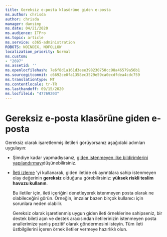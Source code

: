 ```yaml
---
title: Gereksiz e-posta klasörüne giden e-posta
ms.author: chrisda
author: chrisda
manager: dansimp
ms.date: 04/21/2020
ms.audience: ITPro
ms.topic: article
ms.service: o365-administration
ROBOTS: NOINDEX, NOFOLLOW
localization_priority: Normal
ms.custom:
- "2697"
ms.assetid: ''
ms.openlocfilehash: 7e6f8d1a161d3eee398230750cc98a46579a56b1
ms.sourcegitcommit: c6692ce0fa1358ec3529e59ca0ecdfdea4cdc759
ms.translationtype: MT
ms.contentlocale: tr-TR
ms.lasthandoff: 09/15/2020
ms.locfileid: "47769203"
---
```

# <a name="outbound-email-to-junk-email-folder"></a>Gereksiz e-posta klasörüne giden e-posta

Gereksiz olarak işaretlenmiş iletileri görüyorsanız aşağıdaki adımları uygulayın:

- Şimdiye kadar yapmadıysanız, [giden istenmeyen ilke bildirimlerini yapılandırmayı](https://docs.microsoft.com/microsoft-365/security/office-365-security/configure-the-outbound-spam-policy)düşünebilirsiniz.

- [İleti izleme](https://docs.microsoft.com/microsoft-365/security/office-365-security/message-trace-scc) 'yi kullanarak, giden iletide ek ayrıntılara sahip istenmeyen olay değerinin **gereksiz** olduğunu görebilirsiniz: **yüksek riskli teslim havuzu kullanın**.

  Bu iletiler için, ileti içeriğini denetleyerek istenmeyen posta olarak ne olabileceğini görün. Örneğin, imzalar bazen birçok kullanıcı için sorunlara neden olabilir.

  Gereksiz olarak işaretlenmiş uygun giden ileti örneklerine sahipseniz, bir destek bileti açın ve destek aracısından iletilerinizin istenmeyen posta anallerimize yanlış pozitif olarak göndermesini isteyin. Tüm ileti üstbilgilerini içeren örnek iletiler vermeye hazırlıklı olun.
